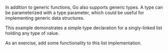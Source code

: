 


In addition to generic functions, Go also supports generic types. A type can
be parameterized with a type parameter, which could be useful for implementing
generic data structures.

This example demonstrates a simple type declaration for a singly-linked list
holding any type of value.

As an exercise, add some functionality to this list implementation.

